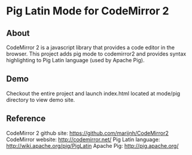 # Pig Latin Mode for CodeMirror 2 #

## About 
CodeMirror 2 is a javascript library that provides a code editor in the browser.
This project adds pig mode to codemirror2 and provides syntax highlighting to Pig Latin language (used by Apache Pig). 

## Demo 
Checkout the entire project and launch index.html located at mode/pig directory to view demo site.

## Reference
CodeMirror 2 github site: https://github.com/marijnh/CodeMirror2
CodeMirror website: http://codemirror.net/
Pig Latin language: http://wiki.apache.org/pig/PigLatin
Apache Pig: http://pig.apache.org/